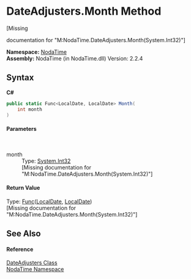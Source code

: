 # DateAdjusters.Month Method 
 

\[Missing <summary> documentation for "M:NodaTime.DateAdjusters.Month(System.Int32)"\]

**Namespace:**&nbsp;<a href="N_NodaTime">NodaTime</a><br />**Assembly:**&nbsp;NodaTime (in NodaTime.dll) Version: 2.2.4

## Syntax

**C#**<br />
``` C#
public static Func<LocalDate, LocalDate> Month(
	int month
)
```


#### Parameters
&nbsp;<dl><dt>month</dt><dd>Type: <a href="http://msdn2.microsoft.com/en-us/library/td2s409d" target="_blank">System.Int32</a><br />\[Missing <param name="month"/> documentation for "M:NodaTime.DateAdjusters.Month(System.Int32)"\]</dd></dl>

#### Return Value
Type: <a href="http://msdn2.microsoft.com/en-us/library/bb549151" target="_blank">Func</a>(<a href="T_NodaTime_LocalDate">LocalDate</a>, <a href="T_NodaTime_LocalDate">LocalDate</a>)<br />\[Missing <returns> documentation for "M:NodaTime.DateAdjusters.Month(System.Int32)"\]

## See Also


#### Reference
<a href="T_NodaTime_DateAdjusters">DateAdjusters Class</a><br /><a href="N_NodaTime">NodaTime Namespace</a><br />